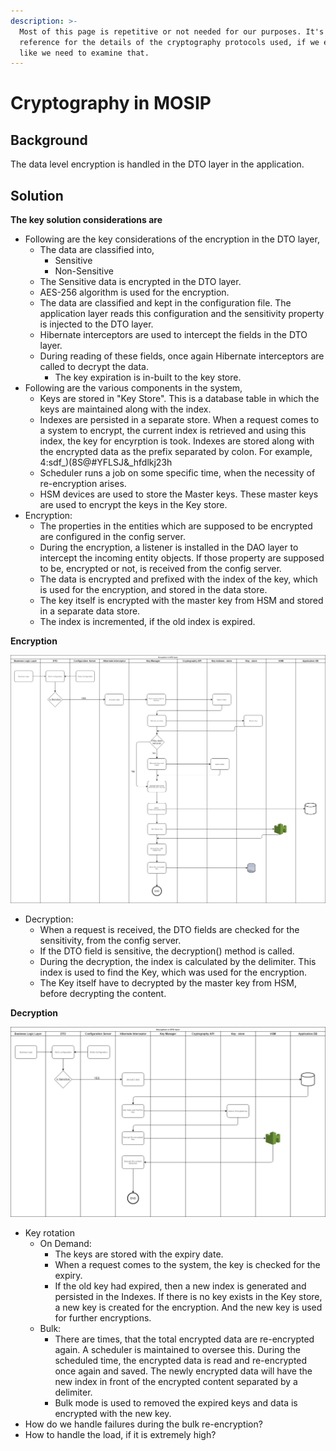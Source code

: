 ```yaml
---
description: >-
  Most of this page is repetitive or not needed for our purposes. It's a good
  reference for the details of the cryptography protocols used, if we ever feel
  like we need to examine that.
---
```


# Cryptography in MOSIP

## Background

The data level encryption is handled in the DTO layer in the application.

## Solution

**The key solution considerations are**

* Following are the key considerations of the encryption in the DTO layer,
  * The data are classified into, 
    * Sensitive
    * Non-Sensitive 
  * The Sensitive data is encrypted in the DTO layer.
  * AES-256 algorithm is used for the encryption. 
  * The data are classified and kept in the configuration file. The application layer reads this configuration and the sensitivity property is injected to the DTO layer. 
  * Hibernate interceptors are used to intercept the fields in the DTO layer. 
  * During reading of these fields, once again Hibernate interceptors are called to decrypt the data.
    * The key expiration is in-built to the key store.
* Following are the various components in the system,
  * Keys are stored in "Key Store". This is a database table in which the keys are maintained along with the index. 
  * Indexes are persisted in a separate store. When a request comes to a system to encrypt, the current index is retrieved and using this index, the key for encyrption is took. Indexes are stored along with the encrypted data as the prefix separated by colon. For example, 4:sdf_\)\(8S@\#YFLSJ&_hfdlkj23h
  * Scheduler runs a job on some specific time, when the necessity of re-encryption arises. 
  * HSM devices are used to store the Master keys. These master keys are used to encrypt the keys in the Key store. 
* Encryption:
  * The properties in the entities which are supposed to be encrypted are configured in the config server.
  * During the encryption, a listener is installed in the DAO layer to intercept the incoming entity objects. If those property are supposed to be, encrypted or not, is received from the config server. 
  * The data is encrypted and prefixed with the index of the key, which is used for the encryption, and stored in the data store. 
  * The key itself is encrypted with the master key from HSM and stored in a separate data store. 
  * The index is incremented, if the old index is expired. 

**Encryption**

![Encryption](../../.gitbook/assets/admin-encryption-flow.jpg)

* Decryption:
  * When a request is received, the DTO fields are checked for the sensitivity, from the config server.
  * If the DTO field is sensitive, the decryption\(\) method is called. 
  * During the decryption, the index is calculated by the delimiter. This index is used to find the Key, which was used for the encryption. 
  * The Key itself have to decrypted by the master key from HSM, before decrypting the content. 

**Decryption**

![Decryption](../../.gitbook/assets/admin-decryption-flow.jpg)

* Key rotation
  * On Demand:
    * The keys are stored with the expiry date. 
    * When a request comes to the system, the key is checked for the expiry. 
    * If the old key had expired, then a new index is generated and persisted in the Indexes. If there is no key exists in the Key store, a new key is created for the encryption. And the new key is used for further encryptions. 
  * Bulk:
    * There are times, that the total encrypted data are re-encrypted again. A scheduler is maintained to oversee this. During the scheduled time, the encrypted data is read and re-encrypted once again and saved. The newly encrypted data will have the new index in front of the encrypted content separated by a delimiter. 
    * Bulk mode is used to removed the expired keys and data is encrypted with the new key.
*  How do we handle failures during the bulk re-encryption?
*  How to handle the load, if it is extremely high?

